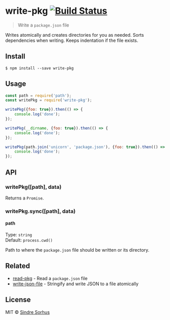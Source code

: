 # write-pkg [![Build Status](https://travis-ci.org/sindresorhus/write-pkg.svg?branch=master)](https://travis-ci.org/sindresorhus/write-pkg)

> Write a `package.json` file

Writes atomically and creates directories for you as needed. Sorts dependencies when writing.
Keeps indentation if the file exists.


## Install

```
$ npm install --save write-pkg
```


## Usage

```js
const path = require('path');
const writePkg = require('write-pkg');

writePkg({foo: true}).then(() => {
	console.log('done');
});

writePkg(__dirname, {foo: true}).then(() => {
	console.log('done');
});

writePkg(path.join('unicorn', 'package.json'), {foo: true}).then(() => {
	console.log('done');
});
```


## API

### writePkg([path], data)

Returns a `Promise`.

### writePkg.sync([path], data)

#### path

Type: `string`<br>
Default: `process.cwd()`

Path to where the `package.json` file should be written or its directory.


## Related

- [read-pkg](https://github.com/sindresorhus/read-pkg) - Read a `package.json` file
- [write-json-file](https://github.com/sindresorhus/write-json-file) - Stringify and write JSON to a file atomically


## License

MIT © [Sindre Sorhus](https://sindresorhus.com)
